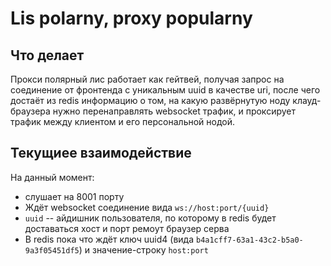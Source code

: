 # Lis polarny, proxy popularny

## Что делает

Прокси полярный лис работает как гейтвей, получая запрос на соединение от фронтенда с уникальным uuid в качестве uri,
после чего достаёт из redis информацию о том, на какую развёрнутую ноду клауд-браузера
нужно перенаправлять websocket трафик, и проксирует трафик между клиентом и его персональной нодой.

## Текущиее взаимодействие

На данный момент:

- слушает на 8001 порту
- Ждёт websocket соединение вида `ws://host:port/{uuid}`
- `uuid` -- айдишник пользователя, по которому в redis будет доставаться хост и порт ремоут браузер серва
- В redis пока что ждёт ключ uuid4 (вида `b4a1cff7-63a1-43c2-b5a0-9a3f05451df5`) и значение-строку `host:port`
